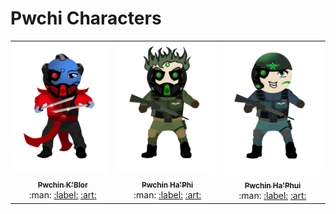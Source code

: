 # Pwchi Characters

<table>
  <tbody>
    <tr>
	 <td align="center"><a href="https://pwchi.design-xpro.com/2021/12/27/pwchin-kblor/"><img src="https://raw.githubusercontent.com/PwchiWorld/app/main/characters/img/pwchin_01.png" width="100%;" alt="Pwchin K'Blor"/><br /><sub><b>Pwchin K'Blor</b></sub></a><br /><span>:man:</span> <a href="https://github.com/PwchiWorld/app/discussions/categories/show-your-pwchi?discussions_q=category%3A%22Show+your+Pwchi%22+label%3APwchi-Show" title="Show Pwchi">:label:</a> <a href="https://pwchiworld.github.io/app/" title="Editor">:art:</a></td>
	 <td align="center"><a href="https://pwchi.design-xpro.com/2021/12/27/pwchin-haphi/"><img src="https://raw.githubusercontent.com/PwchiWorld/app/main/characters/img/pwchin_02.png" width="100%;" alt="Pwchin Ha'Phi"/><br /><sub><b>Pwchin Ha'Phi</b></sub></a><br /><span>:man:</span> <a href="https://github.com/PwchiWorld/app/discussions/categories/show-your-pwchi?discussions_q=category%3A%22Show+your+Pwchi%22+label%3APwchi-Show" title="Show Pwchi">:label:</a> <a href="https://pwchiworld.github.io/app/" title="Editor">:art:</a></td>
	 <td align="center"><a href="https://pwchi.design-xpro.com/2021/12/27/pwchin-haphui/"><img src="https://raw.githubusercontent.com/PwchiWorld/app/main/characters/img/pwchin_03.png" width="100%;" alt="Pwchin Ha'Phui"/><br /><sub><b>Pwchin Ha'Phui</b></sub></a><br /><span>:man:</span> <a href="https://github.com/PwchiWorld/app/discussions/categories/show-your-pwchi?discussions_q=category%3A%22Show+your+Pwchi%22+label%3APwchi-Show" title="Show Pwchi">:label:</a> <a href="https://pwchiworld.github.io/app/" title="Editor">:art:</a></td>
	 </tr>
	   </tbody>
</table>

